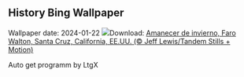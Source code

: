 ## History Bing Wallpaper
Wallpaper date: 2024-01-22
![](https://www.bing.com/th?id=OHR.SantaCruzSunrise_ES-ES1191004799_UHD.jpg&w=1000)Download: [Amanecer de invierno, Faro Walton, Santa Cruz, California, EE.UU. (© Jeff Lewis/Tandem Stills + Motion)](https://www.bing.com/th?id=OHR.SantaCruzSunrise_ES-ES1191004799_UHD.jpg)

Auto get programm by LtgX

